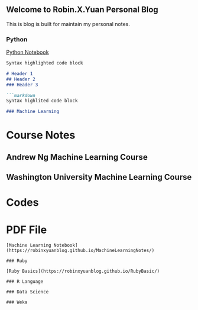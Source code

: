 ## Welcome to Robin.X.Yuan Personal Blog

This is blog is built for maintain my personal notes.

### Python

[Python Notebook](https://robinxyuanblog.github.io/PythonNotebook/)

```markdown
Syntax highlighted code block

# Header 1
## Header 2
### Header 3

```markdown
Syntax highlited code block

### Machine Learning

```
# Course Notes
## Andrew Ng Machine Learning Course
## Washington University Machine Learning Course

# Codes

# PDF File

```
[Machine Learning Notebook](https://robinxyuanblog.github.io/MachineLearningNotes/)

### Ruby

[Ruby Basics](https://robinxyuanblog.github.io/RubyBasic/)

### R Language

### Data Science

### Weka
